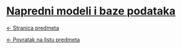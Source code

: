 # [Napredni modeli i baze podataka](https://www.github.com/studosi-fer/NMBP)
[<- Stranica predmeta](https://www.fer.unizg.hr/predmet/nmbp)

[<- Povratak na listu predmeta](https://www.github.com/studosi/FER)